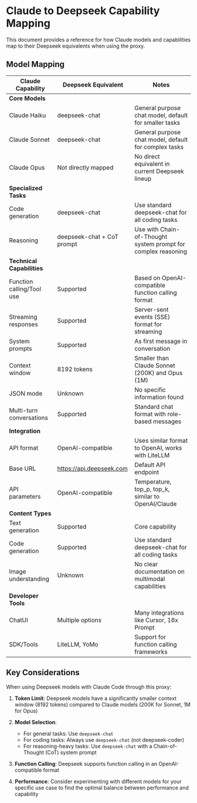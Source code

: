 # Claude to Deepseek Capability Mapping

This document provides a reference for how Claude models and capabilities map to their Deepseek equivalents when using the proxy.

## Model Mapping

| Claude Capability | Deepseek Equivalent | Notes |
|-------------------|---------------------|-------|
| **Core Models** | | |
| Claude Haiku | deepseek-chat | General purpose chat model, default for smaller tasks |
| Claude Sonnet | deepseek-chat | General purpose chat model, default for complex tasks |
| Claude Opus | Not directly mapped | No direct equivalent in current Deepseek lineup |
| **Specialized Tasks** | | |
| Code generation | deepseek-chat | Use standard deepseek-chat for all coding tasks |
| Reasoning | deepseek-chat + CoT prompt | Use with Chain-of-Thought system prompt for complex reasoning |
| **Technical Capabilities** | | |
| Function calling/Tool use | Supported | Based on OpenAI-compatible function calling format |
| Streaming responses | Supported | Server-sent events (SSE) format for streaming |
| System prompts | Supported | As first message in conversation |
| Context window | 8192 tokens | Smaller than Claude Sonnet (200K) and Opus (1M) |
| JSON mode | Unknown | No specific information found |
| Multi-turn conversations | Supported | Standard chat format with role-based messages |
| **Integration** | | |
| API format | OpenAI-compatible | Uses similar format to OpenAI, works with LiteLLM |
| Base URL | https://api.deepseek.com | Default API endpoint |
| API parameters | OpenAI-compatible | Temperature, top_p, top_k, similar to OpenAI/Claude |
| **Content Types** | | |
| Text generation | Supported | Core capability |
| Code generation | Supported | Use standard deepseek-chat for all coding tasks |
| Image understanding | Unknown | No clear documentation on multimodal capabilities |
| **Developer Tools** | | |
| ChatUI | Multiple options | Many integrations like Cursor, 16x Prompt |
| SDK/Tools | LiteLLM, YoMo | Support for function calling frameworks |

## Key Considerations

When using Deepseek models with Claude Code through this proxy:

1. **Token Limit**: Deepseek models have a significantly smaller context window (8192 tokens) compared to Claude models (200K for Sonnet, 1M for Opus)

2. **Model Selection**: 
   - For general tasks: Use `deepseek-chat`
   - For coding tasks: Always use `deepseek-chat` (not deepseek-coder)
   - For reasoning-heavy tasks: Use `deepseek-chat` with a Chain-of-Thought (CoT) system prompt

3. **Function Calling**: Deepseek supports function calling in an OpenAI-compatible format

4. **Performance**: Consider experimenting with different models for your specific use case to find the optimal balance between performance and capability